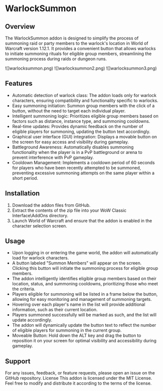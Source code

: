 # WarlockSummon 

## Overview
The WarlockSummon addon is designed to simplify the process of summoning raid or party members to the warlock's location in World of Warcraft version 1.12.1.
It provides a convenient button that allows warlocks to initiate summoning rituals for eligible group members, streamlining the summoning process during raids or dungeon runs.

![]warlocksummon.png)
![]warlocksummon2.png)
![]warlocksummon3.png)
## Features
+ Automatic detection of warlock class: The addon loads only for warlock characters, ensuring compatibility and functionality specific to warlocks.
+ Easy summoning initiation: Summon group members with the click of a button, without the need to target each individual player.
+ Intelligent summoning logic: Prioritizes eligible group members based on factors such as distance, instance type, and summoning cooldowns.
+ Real-time updates: Provides dynamic feedback on the number of eligible players for summoning, updating the button text accordingly.
+ Graphical user interface (GUI) integration: Displays a movable button on the screen for easy access and visibility during gameplay.
+ Battleground Awareness: Automatically disables summoning functionality when the player is in a PvP battleground or arena to prevent interference with PvP gameplay.
+ Cooldown Management: Implements a cooldown period of 60 seconds for players who have been recently attempted to be summoned, preventing excessive summoning attempts on the same player within a short period.

## Installation
1. Download the addon files from GitHub.
2. Extract the contents of the zip file into your WoW Classic Interface\AddOns directory. 
3. Launch World of Warcraft and ensure that the addon is enabled in the character selection screen.

## Usage
+ Upon logging in or entering the game world, the addon will automatically load for warlock characters.
+ A button labeled "Summon Members" will appear on the screen. Clicking this button will initiate the summoning process for eligible group members.
+ The addon intelligently identifies eligible group members based on their location, status, and summoning cooldowns, prioritizing those who meet the criteria.
+ Players eligible for summoning will be listed in a frame below the button, allowing for easy monitoring and management of summoning targets.
+ Hovering over each player's name in the list will provide additional information, such as their current location.
+ Players summoned successfully will be marked as such, and the list will update accordingly.
+ The addon will dynamically update the button text to reflect the number of eligible players for summoning in the current group.
+ Moveable Button: Hold down the ALT key and drag the button to reposition it on your screen for optimal visibility and accessibility during gameplay.


## Support
For any issues, feedback, or feature requests, please open an issue on the GitHub repository. 
License This addon is licensed under the MIT License. Feel free to modify and distribute it according to the terms of the license.
